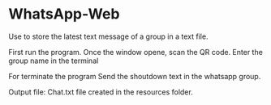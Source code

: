 # WhatsApp-Web
Use to store the latest text message of a group in a text file.


First run the program.
  Once the window opene, scan the QR code.
    Enter the group name in the terminal
    
  For terminate the program
      Send the shoutdown text in the whatsapp group.
    
Output file:
  Chat.txt file created in the resources folder.
  
